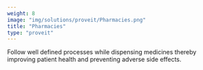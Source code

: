 ```yaml
---
weight: 8
image: "img/solutions/proveit/Pharmacies.png"
title: "Pharmacies"
type: "proveit"
---
```

Follow well defined processes while dispensing medicines thereby improving patient health and preventing adverse side effects.